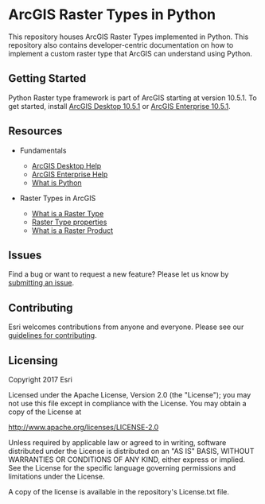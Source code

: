 # ArcGIS Raster Types in Python

This repository houses ArcGIS Raster Types implemented in Python. This repository also contains developer-centric documentation on how to implement a custom raster type that ArcGIS can understand using Python.


## Getting Started 

Python Raster type framework is part of ArcGIS starting at version 10.5.1. To get started, install [ArcGIS Desktop 10.5.1](http://desktop.arcgis.com/en/#apps) or [ArcGIS Enterprise 10.5.1](http://server.arcgis.com/en/). 

## Resources

- Fundamentals
  - [ArcGIS Desktop Help](http://desktop.arcgis.com/en/documentation/)
  - [ArcGIS Enterprise Help](http://server.arcgis.com/en/documentation/)
  - [What is Python](http://desktop.arcgis.com/en/desktop/latest/analyze/python/what-is-python-.htm)

- Raster Types in ArcGIS
  - [What is a Raster Type](http://desktop.arcgis.com/en/arcmap/latest/manage-data/raster-and-images/what-is-a-raster-type.htm)
  - [Raster Type properties](http://desktop.arcgis.com/en/arcmap/latest/manage-data/raster-and-images/raster-type-properties.htm)
  - [What is a Raster Product](http://desktop.arcgis.com/en/arcmap/latest/manage-data/raster-and-images/what-is-a-raster-product.htm)
  
## Issues

Find a bug or want to request a new feature? Please let us know by [submitting an issue](https://github.com/amitjain27/raster-types/issues).

## Contributing

Esri welcomes contributions from anyone and everyone. Please see our [guidelines for contributing](https://github.com/esri/contributing).

## Licensing

Copyright 2017 Esri

Licensed under the Apache License, Version 2.0 (the "License"); you may not use this file except in compliance with the License. You may obtain a copy of the License at

http://www.apache.org/licenses/LICENSE-2.0

Unless required by applicable law or agreed to in writing, software distributed under the License is distributed on an "AS IS" BASIS, WITHOUT WARRANTIES OR CONDITIONS OF ANY KIND, either express or implied. See the License for the specific language governing permissions and limitations under the License.

A copy of the license is available in the repository's License.txt file.
